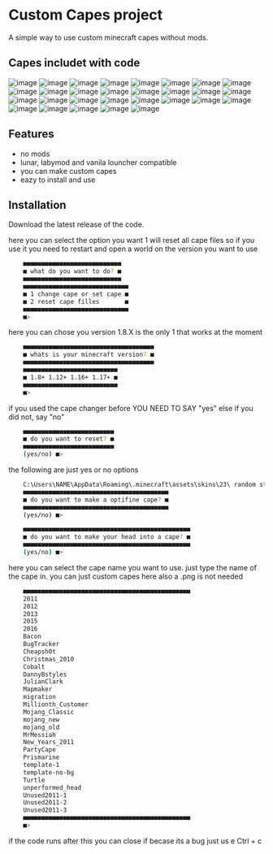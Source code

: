 
# Custom Capes project

A simple way to use custom minecraft capes without mods.


## Capes includet with code

![image](https://github.com/overnice-exe/custom-capes/blob/main/2011.png)
![image](https://github.com/overnice-exe/custom-capes/blob/main/2012.png)
![image](https://github.com/overnice-exe/custom-capes/blob/main/2013.png)
![image](https://github.com/overnice-exe/custom-capes/blob/main/2015.png)
![image](https://github.com/overnice-exe/custom-capes/blob/main/2016.png)
![image](https://github.com/overnice-exe/custom-capes/blob/main/Bacon.png)
![image](https://github.com/overnice-exe/custom-capes/blob/main/BugTracker.png)
![image](https://github.com/overnice-exe/custom-capes/blob/main/Cheapsh0t.png)
![image](https://github.com/overnice-exe/custom-capes/blob/main/Christmas_2010.png)
![image](https://github.com/overnice-exe/custom-capes/blob/main/Cobalt.png)
![image](https://github.com/overnice-exe/custom-capes/blob/main/DannyBstyles.png)
![image](https://github.com/overnice-exe/custom-capes/blob/main/JulianClark.png)
![image](https://github.com/overnice-exe/custom-capes/blob/main/Mapmaker.png)
![image](https://github.com/overnice-exe/custom-capes/blob/main/Millionth_Customer.png)
![image](https://github.com/overnice-exe/custom-capes/blob/main/Mojang_Classic.png)
![image](https://github.com/overnice-exe/custom-capes/blob/main/MrMessiah.png)
![image](https://github.com/overnice-exe/custom-capes/blob/main/New_Years_2011.png)
![image](https://github.com/overnice-exe/custom-capes/blob/main/PartyCape.png)
![image](https://github.com/overnice-exe/custom-capes/blob/main/Prismarine.png)
![image](https://github.com/overnice-exe/custom-capes/blob/main/Turtle.png)
![image](https://github.com/overnice-exe/custom-capes/blob/main/Unused2011-1.png)
![image](https://github.com/overnice-exe/custom-capes/blob/main/Unused2011-2.png)
![image](https://github.com/overnice-exe/custom-capes/blob/main/Unused2011-3.png)
![image](https://github.com/overnice-exe/custom-capes/blob/main/migration.png)
![image](https://github.com/overnice-exe/custom-capes/blob/main/mojang_new.png)
![image](https://github.com/overnice-exe/custom-capes/blob/main/mojang_old.png)
![image](https://github.com/overnice-exe/custom-capes/blob/main/template-1.png)
![image](https://github.com/overnice-exe/custom-capes/blob/main/template-no-bg.png)
![image](https://github.com/overnice-exe/custom-capes/blob/main/unperformed_head.png)


## Features

- no mods
- lunar, labymod and vanila louncher compatible
- you can make custom capes
- eazy to install and use


## Installation

Download the latest release of the code.


here you can select the option you want
1 will reset all cape files so if you use it you need to restart and open a world on the version you want to use
```bash
    ■■■■■■■■■■■■■■■■■■■■■■■■■■■
    ■ what do you want to do? ■
    ■■■■■■■■■■■■■■■■■■■■■■■■■■■
    ■■■■■■■■■■■■■■■■■■■■■■■■■■■■■
    ■ 1 change cape or set cape ■
    ■ 2 reset cape filles       ■
    ■■■■■■■■■■■■■■■■■■■■■■■■■■■■■
    ■>
```
here you can chose you version 1.8.X is the only 1 that works at the moment
```bash
    ■■■■■■■■■■■■■■■■■■■■■■■■■■■■■■■■■■■■
    ■ whats is your minecraft version? ■
    ■■■■■■■■■■■■■■■■■■■■■■■■■■■■■■■■■■■■
    ■■■■■■■■■■■■■■■■■■■■■■■■■■
    ■ 1.8+ 1.12+ 1.16+ 1.17+ ■
    ■■■■■■■■■■■■■■■■■■■■■■■■■■
    ■>
```
if you used the cape changer before YOU NEED TO SAY "yes" else if you did not, say "no"
```bash
    ■■■■■■■■■■■■■■■■■■■■■■■■■
    ■ do you want to reset? ■
    ■■■■■■■■■■■■■■■■■■■■■■■■■
    (yes/no) ■>
```
the following are just yes or no options
```bash
    C:\Users\NAME\AppData\Roaming\.minecraft\assets\skins\23\ random string to text
    ■■■■■■■■■■■■■■■■■■■■■■■■■■■■■■■■■■■■■■■■
    ■ do you want to make a optifine cape? ■
    ■■■■■■■■■■■■■■■■■■■■■■■■■■■■■■■■■■■■■■■■
    (yes/no) ■>
```

```bash
    ■■■■■■■■■■■■■■■■■■■■■■■■■■■■■■■■■■■■■■■■■■■■■■
    ■ do you want to make your head into a cape? ■
    ■■■■■■■■■■■■■■■■■■■■■■■■■■■■■■■■■■■■■■■■■■■■■■
    (yes/no) ■>
```
here you can select the cape name you want to use. just type the name of the cape in. you can just custom capes here also a .png is not needed
```bash
    ■■■■■■■■■■■■■■■■■■■■■■■■■■■■■■■■■■■■■■■■■■■■■■
    2011
    2012
    2013
    2015
    2016
    Bacon
    BugTracker
    Cheapsh0t
    Christmas_2010
    Cobalt
    DannyBstyles
    JulianClark
    Mapmaker
    migration
    Millionth_Customer
    Mojang_Classic
    mojang_new
    mojang_old
    MrMessiah
    New_Years_2011
    PartyCape
    Prismarine
    template-1
    template-no-bg
    Turtle
    unperformed_head
    Unused2011-1
    Unused2011-2
    Unused2011-3
    ■■■■■■■■■■■■■■■■■■■■■■■■■■■■■■■■■■■■■■■■■■■■■■
    ■>
```
if the code runs after this you can close if becase its a bug just us e Ctrl + c

    
